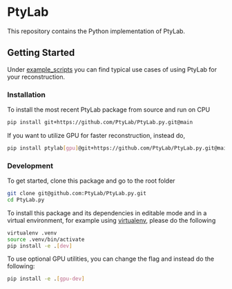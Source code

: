 # PtyLab

This repository contains the Python implementation of PtyLab. 
 
## Getting Started

Under [example_scripts](example_scripts/) you can find typical use cases of using PtyLab for your reconstruction. 

### Installation

To install the most recent PtyLab package from source and run on CPU

```bash
pip install git+https://github.com/PtyLab/PtyLab.py.git@main
```

If you want to utilize GPU for faster reconstruction, instead do,

```bash
pip install ptylab[gpu]@git+https://github.com/PtyLab/PtyLab.py.git@main
```

### Development

To get started, clone this package and go to the root folder

```bash
git clone git@github.com:PtyLab/PtyLab.py.git
cd PtyLab.py
```

To install this package and its dependencies in editable mode and in a virtual environment, for example using [virtualenv](https://pypi.org/project/virtualenv/), please do the following

```bash
virtualenv .venv
source .venv/bin/activate
pip install -e .[dev]
```

To use optional GPU utilities, you can change the flag and instead do the following:

```bash
pip install -e .[gpu-dev]
```


